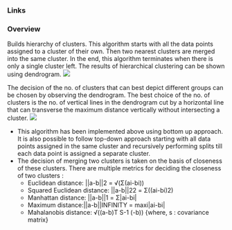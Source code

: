 ### Links


### Overview
Builds hierarchy of clusters. This algorithm starts with all the data points assigned to a cluster of their own. Then two nearest clusters 
are merged into the same cluster. In the end, this algorithm terminates when there is only a single cluster left.
The results of hierarchical clustering can be shown using dendrogram.
![](https://www.analyticsvidhya.com/wp-content/uploads/2016/11/clustering-6.png)

The decision of the no. of clusters that can best depict different groups can be chosen by observing the dendrogram. The best choice of the no. of clusters is the no. of vertical lines in the dendrogram cut by a horizontal line that can transverse the maximum distance vertically without intersecting a cluster.
![](https://www.analyticsvidhya.com/wp-content/uploads/2016/11/clustering-7.png)

* This algorithm has been implemented above using bottom up approach. It is also possible to follow top-down approach starting with all data points assigned in the same cluster and recursively performing splits till each data point is assigned a separate cluster.
* The decision of merging two clusters is taken on the basis of closeness of these clusters. There are multiple metrics for deciding the closeness of two clusters :
  * Euclidean distance: ||a-b||2 = √(Σ(ai-bi))
  * Squared Euclidean distance: ||a-b||22 = Σ((ai-bi)2)
  * Manhattan distance: ||a-b||1 = Σ|ai-bi|
  * Maximum distance:||a-b||INFINITY = maxi|ai-bi|
  * Mahalanobis distance: √((a-b)T S-1 (-b))   {where, s : covariance matrix}
 



